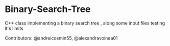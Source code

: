 # Binary-Search-Tree
C++ class implementing a binary search tree , along some input files testing it's limits

Contributors: @andreicosmin55, @alexandravoinea01
